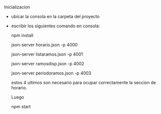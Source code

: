 Inicializacion

- ubicar la consola en la carpeta del proyecto

- escribir los siguientes comando en consola:

  npm install
  
  json-server horario.json -p 4000
  
  json-server listaramos.json -p 4001
  
  json-server ramosdisp.json -p 4002
  
  json-server periodoramos.json -p 4003

  estos 4 ultimos son necesario para ocupar correctamente la seccion de horario.
  
  Luego 
  
  npm start

